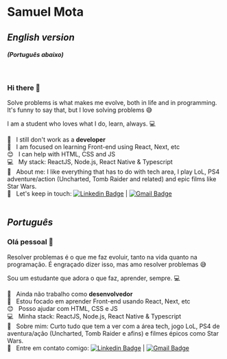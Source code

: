 # Samuel Mota

## *English version* 

#### *(Português abaixo)*
<br/>

### Hi there 👋

Solve problems is what makes me evolve, both in life and in programming. It's funny to say that, but I love solving problems 😅

I am a student who loves what I do, learn, always. :computer:

 :rocket:  &nbsp; I still don't work as a **developer**
 <br/> :purple_heart: &nbsp; I am focused on learning Front-end using React, Next, etc
 <br/> :blush: &nbsp; I can help with HTML, CSS and JS
 <br/> :computer: &nbsp; My stack: ReactJS, Node.js, React Native & Typescript
 <br/> 💬  &nbsp; About me: I like everything that has to do with tech area, I play LoL, PS4 adventure/action (Uncharted, Tomb Raider and related) and epic films like Star Wars.
 <br/> :email: &nbsp; Let's keep in touch: [![Linkedin Badge](https://img.shields.io/badge/-Samuel--Mota-blue?style=flat-square&logo=Linkedin&logoColor=white&link=https://www.linkedin.com/in/samuel-mota/)](https://www.linkedin.com/in/samuel-mota/) | [![Gmail Badge](https://img.shields.io/badge/-smagnun@gmail.com-c14438?style=flat-square&logo=Gmail&logoColor=white&link=mailto:smagnun@gmail.com)](mailto:smagnun@gmail.com)
<br/>
<br/>

## *Português*

### Olá pessoal 👋

Resolver problemas é o que me faz evoluir, tanto na vida quanto na programação. É engraçado dizer isso, mas amo resolver problemas 😅

Sou um estudante que adora o que faz, aprender, sempre. :computer:

 :rocket:  &nbsp; Ainda não trabalho como **desenvolvedor**
 <br/> :purple_heart: &nbsp; Estou focado em aprender Front-end usando React, Next, etc
 <br/> :blush: &nbsp; Posso ajudar com HTML, CSS e JS
 <br/> :computer: &nbsp; Minha stack: ReactJS, Node.js, React Native & Typescript
 <br/> 💬  &nbsp; Sobre mim: Curto tudo que tem a ver com a área tech, jogo LoL, PS4 de aventura/ação (Uncharted, Tomb Raider e afins) e filmes épicos como Star Wars.
 <br/> :email: &nbsp; Entre em contato comigo: [![Linkedin Badge](https://img.shields.io/badge/-Samuel--Mota-blue?style=flat-square&logo=Linkedin&logoColor=white&link=https://www.linkedin.com/in/samuel-mota/)](https://www.linkedin.com/in/samuel-mota/) | [![Gmail Badge](https://img.shields.io/badge/-smagnun@gmail.com-c14438?style=flat-square&logo=Gmail&logoColor=white&link=mailto:smagnun@gmail.com)](mailto:smagnun@gmail.com)


<!--
**samuel-mota/samuel-mota** is a ✨ _special_ ✨ repository because its `README.md` (this file) appears on your GitHub profile.

Here are some ideas to get you started:

- 🔭 I’m currently working on ...
- 🌱 I’m currently learning ...
- 👯 I’m looking to collaborate on ...
- 🤔 I’m looking for help with ...
- 💬 Ask me about ...
- 📫 How to reach me: ...
- 😄 Pronouns: ...
- ⚡ Fun fact: ...
-->
